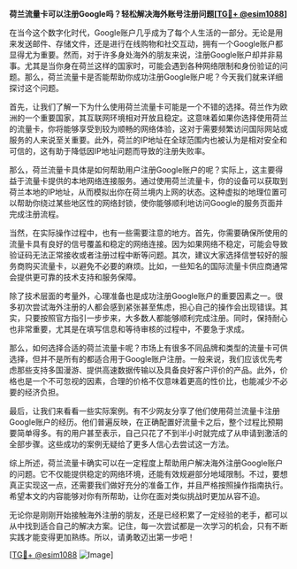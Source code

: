 **荷兰流量卡可以注册Google吗？轻松解决海外账号注册问题[[TG💪+ @esim1088](https://t.me/s/esim1088)]**

在当今这个数字化时代，Google账户几乎成为了每个人生活的一部分。无论是用来发送邮件、存储文件，还是进行在线购物和社交互动，拥有一个Google账户都显得尤为重要。然而，对于许多身处海外的朋友来说，注册Google账户却并非易事。尤其是当你身在荷兰这样的国家时，可能会遇到各种网络限制和身份验证的问题。那么，荷兰流量卡是否能帮助你成功注册Google账户呢？今天我们就来详细探讨这个问题。

首先，让我们了解一下为什么使用荷兰流量卡可能是一个不错的选择。荷兰作为欧洲的一个重要国家，其互联网环境相对开放且稳定。这意味着如果你选择使用荷兰的流量卡，你将能够享受到较为顺畅的网络体验，这对于需要频繁访问国际网站或服务的人来说至关重要。此外，荷兰的IP地址在全球范围内也被认为是相对安全和可信的，这有助于降低因IP地址问题而导致的注册失败率。

那么，荷兰流量卡具体是如何帮助用户注册Google账户的呢？实际上，这主要得益于流量卡提供的本地网络连接服务。通过使用荷兰流量卡，你的设备可以获取到荷兰本地的IP地址，从而模拟出你在荷兰境内上网的状态。这种虚拟的地理位置可以帮助你绕过某些地区性的网络封锁，使你能够顺利地访问Google的服务页面并完成注册流程。

当然，在实际操作过程中，也有一些需要注意的地方。首先，你需要确保所使用的流量卡具有良好的信号覆盖和稳定的网络连接。因为如果网络不稳定，可能会导致验证码无法正常接收或者注册过程中断等问题。其次，建议大家选择信誉较好的服务商购买流量卡，以避免不必要的麻烦。比如，一些知名的国际流量卡供应商通常会提供更可靠的技术支持和服务保障。

除了技术层面的考量外，心理准备也是成功注册Google账户的重要因素之一。很多初次尝试海外注册的人都会感到紧张甚至焦虑，担心自己的操作会出现错误。其实，只要按照官方指引一步步来，大多数人都能够顺利完成注册。同时，保持耐心也非常重要，尤其是在填写信息和等待审核的过程中，不要急于求成。

那么，如何选择合适的荷兰流量卡呢？市场上有很多不同品牌和类型的流量卡可供选择，但并不是所有的都适合用于Google账户注册。一般来说，我们应该优先考虑那些支持多国漫游、提供高速数据传输以及具备良好客户评价的产品。此外，价格也是一个不可忽视的因素，合理的价格不仅意味着更高的性价比，也能减少不必要的经济负担。

最后，让我们来看看一些实际案例。有不少网友分享了他们使用荷兰流量卡注册Google账户的经历。他们普遍反映，在正确配置好流量卡之后，整个过程比预期要简单得多。有的用户甚至表示，自己只花了不到半小时就完成了从申请到激活的全部步骤。这些成功的案例无疑给了更多人信心去尝试这一方法。

综上所述，荷兰流量卡确实可以在一定程度上帮助用户解决海外注册Google账户的问题。它不仅能提供稳定的网络环境，还能有效规避部分地域限制。不过，要想真正实现这一点，还需要我们做好充分的准备工作，并且严格按照操作指南执行。希望本文的内容能够对你有所帮助，让你在面对类似挑战时更加从容不迫。

无论你是刚刚开始接触海外注册的朋友，还是已经积累了一定经验的老手，都可以从中找到适合自己的解决方案。记住，每一次尝试都是一次学习的机会，只有不断实践才能变得更加熟练。所以，请勇敢迈出第一步吧！

[[TG💪+ @esim1088](https://t.me/s/esim1088) ![Image](https://i.postimg.cc/4NQfJmqS/Snipaste-2025-05-13-00-14-12.png)]